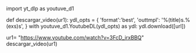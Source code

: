 import yt_dlp as youtuve_d1

def descargar_video(ur1):
    ydl_opts = {
        'format':'best',
        'outtmpl': '%(title)s.%(exs)s',
    }
    with youtuve_d1.YoutubeDL(ydl_opts) as ydl:
        ydl.download([url])

   ur1= "https://www.youtube.com/watch?v=3FcD_irxBBQ"          
descargar_video(ur1)
